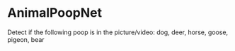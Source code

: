 # AnimalPoopNet
Detect if the following poop is in the picture/video: dog, deer, horse, goose, pigeon, bear
